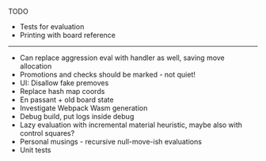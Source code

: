 TODO

- Tests for evaluation
- Printing with board reference

--------------------------------------------------

- Can replace aggression eval with handler as well, saving move allocation
- Promotions and checks should be marked - not quiet!
- UI: Disallow fake premoves
- Replace hash map coords
- En passant + old board state
- Investigate Webpack Wasm generation
- Debug build, put logs inside debug
- Lazy evaluation with incremental material heuristic, maybe also with control squares?
- Personal musings - recursive null-move-ish evaluations  
- Unit tests
